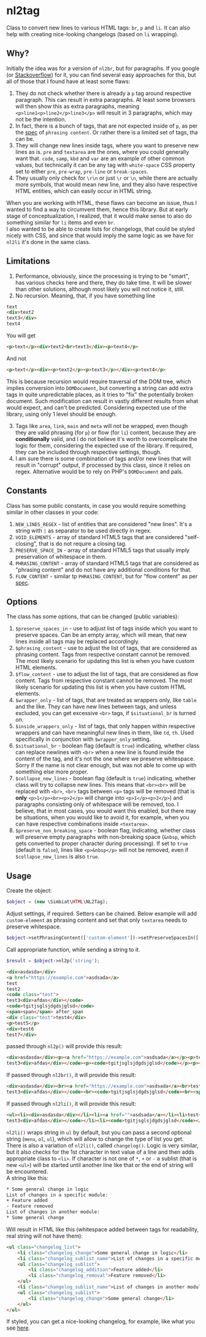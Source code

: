 # nl2tag

Class to convert new lines to various HTML tags: `br`, `p` and `li`. It can also help with creating nice-looking changelogs (based on `li` wrapping).

## Why?

Initially the idea was for a version of `nl2br`, but for paragraphs. If you google (or [Stackoverflow](https://stackoverflow.com/questions/3738124/nl2br-for-paragraphs)) for it, you can find several easy approaches for this, but all of those that I found have at least some flaws:

1. They do not check whether there is already a `p` tag around respective paragraph. This can result in extra paragraphs. At least some browsers will then show this as extra paragraphs, meaning `<p>line1<p>line2</p>line3</p>` will result in 3 paragraphs, which may not be the intention.
2. In fact, there is a bunch of tags, that are not expected inside of `p`, as per the [spec](https://html.spec.whatwg.org/#phrasing-content) of `phrasing content`. Or rather there is a limited set of tags, tha can be.
3. They will change new lines inside tags, where you want to preserve new lines as is. `pre` and `textarea` are the ones, where you could generally want that. `code`, `samp`, `kbd` and `var` are an example of other common values, but technically it can be any tag with `white-space` CSS property set to either `pre`, `pre-wrap`, `pre-line` or `break-spaces`.
4. They usually only check for `\r\n` or just `\r` or `\n`, while there are actually more symbols, that would mean new line, and they also have respective HTML entities, which can easily occur in HTML string.

When you are working with HTML, these flaws can become an issue, thus I wanted to find a way to circumvent them, hence this library. But at early stage of conceptualization, I realized, that it would make sense to also do something similar for `li` items and even `br`.  
I also wanted to be able to create lists for changelogs, that could be styled nicely with CSS, and since that would imply the same logic as we have for `nl2li` it's done in the same class.

## Limitations

1. Performance, obviously, since the processing is trying to be "smart", has various checks here and there, they do take time. It will be slower than other solutions, although most likely you will not notice it, still.
2. No recursion. Meaning, that, if you have something line

```html
text
<div>text2
text3</div>
text4
```

You will get

```html
<p>text</p><div>text2<br>text3</div><p>text4</p>
```

And not

```html
<p>text</p><div><p>text2</p><p>text3</p></div><p>text4</p>
```

This is because recursion would require traversal of the DOM tree, which implies conversion into `DOMDocument`, but converting a string can add extra tags in quite unpredictable places, as it tries to "fix" the potentially broken document. Such modification can result in vastly different results from what would expect, and can't be predicted. Considering expected use of the library, using only 1 level should be enough.

3. Tags like `area`, `link`, `main` and `meta` will not be wrapped, even though they are valid phrasing (for `p`) or flow (for `li`) content, because they are **conditionally** valid, and I do not believe it's worth to overcomplicate the logic for them, considering the expected use of the library. If required, they can be included through respective settings, though.
4. I am sure there is some combination of tags and/or new lines that will result in "corrupt" output, if processed by this class, since it relies on regex. Alternative would be to rely on PHP's `DOMDocument` and pals.

## Constants

Class has some public constants, in case you would require something similar in other classes in your code:

1. `NEW_LINES_REGEX` - list of entities that are considered "new lines". It's a string with `|` as separator to be used directly in regex.
2. `VOID_ELEMENTS` - array of standard HTML5 tags that are considered "self-closing", that is do not require a closing tag.
3. `PRESERVE_SPACE_IN` - array of standard HTML5 tags that usually imply preservation of whitespace in them.
4. `PHRASING_CONTENT` - array of standard HTML5 tags that are considered as "phrasing content" and do not have any additional conditions for that.
5. `FLOW_CONTENT` - similar tp `PHRASING_CONTENT`, but for "flow content" as per [spec](https://html.spec.whatwg.org/#flow-content).

## Options

The class has some options, that can be changed (public variables):

1. `$preserve_spaces_in` - use to adjust list of tags inside which you want to preserve spaces. Can be an empty array, which will mean, that new lines inside all tags may be replaced accordingly.
2. `$phrasing_content` - use to adjust the list of tags, that are considered as phrasing content. Tags from respective constant cannot be removed. The most likely scenario for updating this list is when you have custom HTML elements.
3. `$flow_content` - use to adjust the list of tags, that are considered as flow content. Tags from respective constant cannot be removed. The most likely scenario for updating this list is when you have custom HTML elements.
4. `$wrapper_only` - list of tags, that are treated as wrappers only, like `table` and the like. They can have new lines between tags, and unless excluded, you can get excessive `<br>` tags, if `$situational_br` is turned on.
5. `$inside_wrappers_only` - list of tags, that only happen within respective wrappers and can have meaningful new lines in them, like `td`, `th`. Used specifically in conjunction with `$wrapper_only` setting.
6. `$situational_br` - boolean flag (default is `true`) indicating, whether class can replace newlines with `<br>` when a new line is found inside the content of the tag, and it's not the one where we preserve whitespace. Sorry if the name is not clear enough, but was not able to come up with something else more proper.
7. `$collapse_new_lines` - boolean flag (default is `true`) indicating, whether class will try to collapse new lines. This means that `<br><br>` will be replaced with `<br>`, `<br>` tags between `<p>` tags will be removed (that is **only** `<p>1</p><br><p>2</p>` will change into `<p>1</p><p>2</p>`) and paragraphs consisting only of whitespace will be removed, too. I believe, that in most cases, you would want this enabled, but there may be situations, when you would like to avoid it, for example, when you can have respective combinations inside `<textarea>`.
8. `$preserve_non_breaking_space` - boolean flag, indicating, whether class will preserve empty paragraphs with non-breaking space (`&nbsp`, which gets converted to proper character during processing). If set to `true` (default is `false`), lines like `<p>&nbsp</p>` will not be removed, even if `$collapse_new_lines` is also `true`.

## Usage

Create the object:

```php
$object = (new \Simbiat\HTML\NL2Tag);
```

Adjust settings, if required. Setters can be chained. Below example will add `custom-element` as phrasing content and set that only `textarea` needs to preserve whitespace.

```php
$object->setPhrasingContent(['custom-element'])->setPreserveSpacesIn(['textarea']);
```

Call appropriate function, while sending a string to it.

```php
$result = $object->nl2p('string');
```

```html
<div>asdasda</div>
<a href="https://example.com">asdsada</a>
test
test2
<code class="test">
test3<div>afdas</div></code>
<code>tgitjsglsjdgdsjglsd</code>
<span>span</span> after_span
<div class="test">test4</div>
<p>test5</p>
<div>test6
test7</div>
```

passed through `nl2p()` will provide this result:

```html
<div>asdasda</div><p><a href="https://example.com">asdsada</a></p><p>test</p><p>test2</p><code class="test">
test3<div>afdas</div></code><p><code>tgitjsglsjdgdsjglsd</code></p><p><span>span</span> after_span</p><div class="test">test4</div><p>test5</p><div>test6<br>test7</div>
```

If passed through `nl2br()`, it will provide this result:

```html
<div>asdasda</div><br><a href="https://example.com">asdsada</a><br>test<br>test2<br><code class="test">
test3<div>afdas</div></code><br><code>tgitjsglsjdgdsjglsd</code><br><span>span</span> after_span<br><div class="test">test4</div><br><p>test5</p><br><div>test6<br>test7</div>
```

If passed through `nl2li()`, it will provide this result:

```html
<ul><li><div>asdasda</div></li><li><a href="">asdsada</a></li><li>test</li><li>test2</li><li><code class="test">
test3<div>afdas</div></code></li><li><code>tgitjsglsjdgdsjglsd</code></li><li><span>span</span> after_span</li><li><div class="test">test4</div></li><li><p>test5</p></li><li><div>test6<br>test7</div></li></ul>
```

`nl2li()` wraps string in `ul` by default, but you can pass a second optional string (`menu`, `ol`, `ul`), which will allow to change the type of list you get.  
There is also a variation of `nl2li()`, called `changelog()`. Logic is very similar, but it also checks for the 1st character in text value of a line and then adds appropriate class to `<li>`. If character is not one of `*`, `+` or `-` a sublist (that is new `<ul>`) will be started until another line like that or the end of string will be encountered.  
A string like this:

```html
* Some general change in logic
List of changes in a specific module:
+ Feature added
- Feature removed
List of changes in another module:
* Some general change
```

Will result in HTML like this (whitespace added between tags for readability, real string will not have them):

```html
<ul class="changelog_list">
    <li class="changelog_change">Some general change in logic</li>
    <li class="changelog_sublist_name">List of changes in a specific module:</li>
    <ul class="changelog_sublist">
        <li class="changelog_addition">Feature added</li>
        <li class="changelog_removal">Feature removed</li>
    </ul>
    <li class="changelog_sublist_name">List of changes in another module:</li>
    <ul class="changelog_sublist">
        <li class="changelog_change">Some general change</li>
    </ul>
</ul>
```

If styled, you can get a nice-looking changelog, for example, like what you see [here](https://www.simbiat.dev/talks/posts/123).
